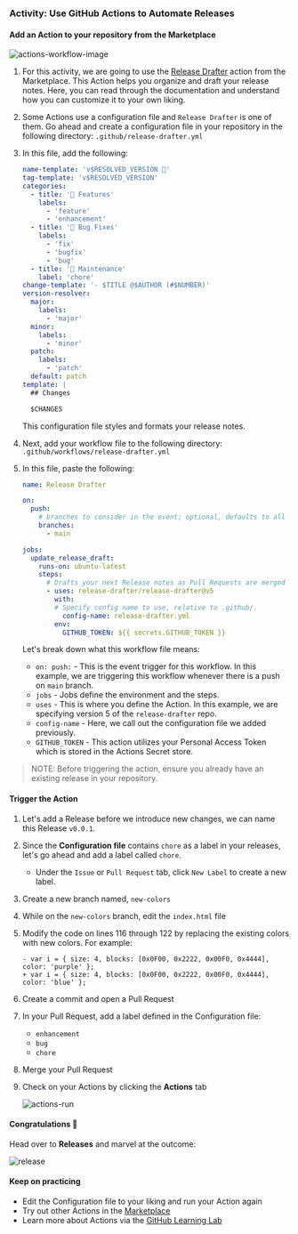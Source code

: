 ### Activity: Use GitHub Actions to Automate Releases

#### Add an Action to your repository from the Marketplace

![actions-workflow-image](https://user-images.githubusercontent.com/6351798/82076100-8b096480-969a-11ea-95bc-ad25920867d9.png)

1. For this activity, we are going to use the [Release Drafter](https://github.com/marketplace/actions/release-drafter) action from the Marketplace. This Action helps you organize and draft your release notes. Here, you can read through the documentation and understand how you can customize it to your own liking.
1. Some Actions use a configuration file and `Release Drafter` is one of them. Go ahead and create a configuration file in your repository in the following directory: `.github/release-drafter.yml`
1. In this file, add the following:

   ```yml
   name-template: 'v$RESOLVED_VERSION 🌈'
   tag-template: 'v$RESOLVED_VERSION'
   categories:
     - title: '🚀 Features'
       labels:
         - 'feature'
         - 'enhancement'
     - title: '🐛 Bug Fixes'
       labels:
         - 'fix'
         - 'bugfix'
         - 'bug'
     - title: '🧰 Maintenance'
       label: 'chore'
   change-template: '- $TITLE @$AUTHOR (#$NUMBER)'
   version-resolver:
     major:
       labels:
         - 'major'
     minor:
       labels:
         - 'minor'
     patch:
       labels:
         - 'patch'
     default: patch
   template: |
     ## Changes

     $CHANGES
   ```

   This configuration file styles and formats your release notes.

1. Next, add your workflow file to the following directory: `.github/workflows/release-drafter.yml`
1. In this file, paste the following:

   ```yml
   name: Release Drafter

   on:
     push:
       # branches to consider in the event; optional, defaults to all
       branches:
         - main

   jobs:
     update_release_draft:
       runs-on: ubuntu-latest
       steps:
         # Drafts your next Release notes as Pull Requests are merged into ${{ branches }} from above.
         - uses: release-drafter/release-drafter@v5
           with:
           # Specify config name to use, relative to .github/.
             config-name: release-drafter.yml
           env:
             GITHUB_TOKEN: ${{ secrets.GITHUB_TOKEN }}
   ```

   Let's break down what this workflow file means:
   - `on: push:` - This is the event trigger for this workflow. In this example, we are triggering this workflow whenever there is a push on `main` branch.
   - `jobs` - Jobs define the environment and the steps.
   - `uses` - This is where you define the Action. In this example, we are specifying version 5 of the `release-drafter` repo.
   - `config-name` - Here, we call out the configuration file we added previously.
   - `GITHUB_TOKEN` - This action utilizes your Personal Access Token which is stored in the Actions Secret store.

> NOTE: Before triggering the action, ensure you already have an existing release in your repository.

#### Trigger the Action

1. Let's add a Release before we introduce new changes, we can name this Release `v0.0.1`.
1. Since the **Configuration file** contains `chore` as a label in your releases, let's go ahead and add a label called `chore`.
    - Under the `Issue` or `Pull Request` tab, click `New Label` to create a new label.
1. Create a new branch named, `new-colors`
1. While on the `new-colors` branch, edit the `index.html` file
1. Modify the code on lines 116 through 122 by replacing the existing colors with new colors. For example:

   ```git
   - var i = { size: 4, blocks: [0x0F00, 0x2222, 0x00F0, 0x4444], color: 'purple' };
   + var i = { size: 4, blocks: [0x0F00, 0x2222, 0x00F0, 0x4444], color: 'blue' };
   ```

1. Create a commit and open a Pull Request
1. In your Pull Request, add a label defined in the Configuration file:
    - `enhancement`
    - `bug`
    - `chore`
1. Merge your Pull Request
1. Check on your Actions by clicking the **Actions** tab

   ![actions-run](img/actions-run.png)

#### Congratulations 🎉

Head over to **Releases** and marvel at the outcome:

![release](img/release-actions.png ':size=60%')

#### Keep on practicing

- Edit the Configuration file to your liking and run your Action again
- Try out other Actions in the [Marketplace](https://github.com/marketplace?type=actions)
- Learn more about Actions via the [GitHub Learning Lab](https://lab.github.com/search?q=actions)
